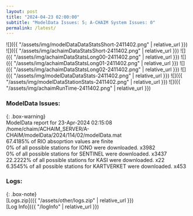 ```yaml
---
layout: post
title: "2024-04-23 02:00:00"
subtitle: "ModelData Issues: 5; A-CHAIM System Issues: 0"
permalink: /latest/
---
```


![]({{ "/assets/img/modelDataDataStatsShort-2411402.png" | relative_url }})
![]({{ "/assets/img/achaimDataStatsShort-2411402.png" | relative_url }})
![]({{ "/assets/img/achaimDataStatsLong00-2411402.png" | relative_url }})
![]({{ "/assets/img/achaimDataStatsLong01-2411402.png" | relative_url }})
![]({{ "/assets/img/achaimDataStatsLong02-2411402.png" | relative_url }})
![]({{ "/assets/img/modelDataDataStats-2411402.png" | relative_url }})
![]({{ "/assets/img/modelDataStationStats-2411402.png" | relative_url }})
![]({{ "/assets/img/achaimRunTime-2411402.png" | relative_url }})


### ModelData Issues:  
  
{: .box-warning}  
 ModelData report for 23-Apr-2024 02:15:08   
 /home/chaim/ACHAIM_SERVER/A-CHAIM/modelData/2024/114/02/modelData.mat   
 67.4185% of RIO absoprtion values are finite   
 0% of all possible stations for IONO were downloaded. x3982   
 0% of all possible stations for SENTINEL were downloaded. x3437   
 22.2222% of all possible stations for KASI were downloaded. x22   
 6.3545% of all possible stations for KARTVERKET were downloaded. x453   
  


### Logs:  
  
{: .box-note}  
[Logs.zip]({{ "/assets/other/logs.zip" | relative_url }})  
[Log Info]({{ "/logInfo" | relative_url }})  
